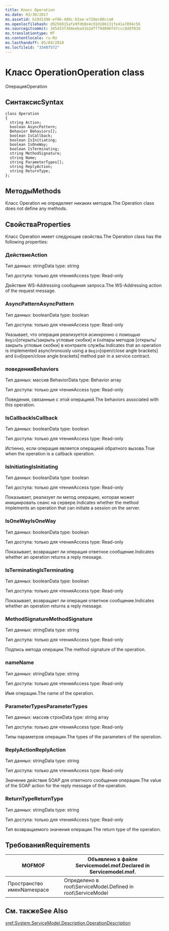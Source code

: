 ```yaml
---
title: Класс Operation
ms.date: 03/30/2017
ms.assetid: b19d1496-ef06-4d0c-b2ae-e728ec00cca0
ms.openlocfilehash: d9256915afe9fdb8e4c91d186131fe41a7094c56
ms.sourcegitcommit: 3d5d33f384eeba41b2dff79d096f47ccc8d8f03d
ms.translationtype: MT
ms.contentlocale: ru-RU
ms.lasthandoff: 05/04/2018
ms.locfileid: "33487572"
---
```

# <a name="operation-class"></a><span data-ttu-id="041e1-102">Класс Operation</span><span class="sxs-lookup"><span data-stu-id="041e1-102">Operation class</span></span>
<span data-ttu-id="041e1-103">Операция</span><span class="sxs-lookup"><span data-stu-id="041e1-103">Operation</span></span>  
  
## <a name="syntax"></a><span data-ttu-id="041e1-104">Синтаксис</span><span class="sxs-lookup"><span data-stu-id="041e1-104">Syntax</span></span>  
  
```  
class Operation  
{  
  string Action;  
  boolean AsyncPattern;  
  Behavior Behaviors[];  
  boolean IsCallback;  
  boolean IsInitiating;  
  boolean IsOneWay;  
  boolean IsTerminating;  
  string MethodSignature;  
  string Name;  
  string ParameterTypes[];  
  string ReplyAction;  
  string ReturnType;  
};  
```  
  
## <a name="methods"></a><span data-ttu-id="041e1-105">Методы</span><span class="sxs-lookup"><span data-stu-id="041e1-105">Methods</span></span>  
 <span data-ttu-id="041e1-106">Класс Operation не определяет никаких методов.</span><span class="sxs-lookup"><span data-stu-id="041e1-106">The Operation class does not define any methods.</span></span>  
  
## <a name="properties"></a><span data-ttu-id="041e1-107">Свойства</span><span class="sxs-lookup"><span data-stu-id="041e1-107">Properties</span></span>  
 <span data-ttu-id="041e1-108">Класс Operation имеет следующие свойства.</span><span class="sxs-lookup"><span data-stu-id="041e1-108">The Operation class has the following properties:</span></span>  
  
### <a name="action"></a><span data-ttu-id="041e1-109">Действие</span><span class="sxs-lookup"><span data-stu-id="041e1-109">Action</span></span>  
 <span data-ttu-id="041e1-110">Тип данных: string</span><span class="sxs-lookup"><span data-stu-id="041e1-110">Data type: string</span></span>  
  
 <span data-ttu-id="041e1-111">Тип доступа: только для чтения</span><span class="sxs-lookup"><span data-stu-id="041e1-111">Access type: Read-only</span></span>  
  
 <span data-ttu-id="041e1-112">Действие WS-Addressing сообщения запроса.</span><span class="sxs-lookup"><span data-stu-id="041e1-112">The WS-Addressing action of the request message.</span></span>  
  
### <a name="asyncpattern"></a><span data-ttu-id="041e1-113">AsyncPattern</span><span class="sxs-lookup"><span data-stu-id="041e1-113">AsyncPattern</span></span>  
 <span data-ttu-id="041e1-114">Тип данных: boolean</span><span class="sxs-lookup"><span data-stu-id="041e1-114">Data type: boolean</span></span>  
  
 <span data-ttu-id="041e1-115">Тип доступа: только для чтения</span><span class="sxs-lookup"><span data-stu-id="041e1-115">Access type: Read-only</span></span>  
  
 <span data-ttu-id="041e1-116">Указывает, что операция реализуется асинхронно с помощью `Begin`[открыть/закрыть угловые скобки] и `End`пары методов [открыть/закрыть угловые скобки] в контракте службы.</span><span class="sxs-lookup"><span data-stu-id="041e1-116">Indicates that an operation is implemented asynchronously using a `Begin`[open/close angle brackets] and `End`[open/close angle brackets] method pair in a service contract.</span></span>  
  
### <a name="behaviors"></a><span data-ttu-id="041e1-117">поведения</span><span class="sxs-lookup"><span data-stu-id="041e1-117">Behaviors</span></span>  
 <span data-ttu-id="041e1-118">Тип данных: массив Behavior</span><span class="sxs-lookup"><span data-stu-id="041e1-118">Data type: Behavior array</span></span>  
  
 <span data-ttu-id="041e1-119">Тип доступа: только для чтения</span><span class="sxs-lookup"><span data-stu-id="041e1-119">Access type: Read-only</span></span>  
  
 <span data-ttu-id="041e1-120">Поведения, связанные с этой операцией.</span><span class="sxs-lookup"><span data-stu-id="041e1-120">The behaviors associated with this operation.</span></span>  
  
### <a name="iscallback"></a><span data-ttu-id="041e1-121">IsCallback</span><span class="sxs-lookup"><span data-stu-id="041e1-121">IsCallback</span></span>  
 <span data-ttu-id="041e1-122">Тип данных: boolean</span><span class="sxs-lookup"><span data-stu-id="041e1-122">Data type: boolean</span></span>  
  
 <span data-ttu-id="041e1-123">Тип доступа: только для чтения</span><span class="sxs-lookup"><span data-stu-id="041e1-123">Access type: Read-only</span></span>  
  
 <span data-ttu-id="041e1-124">Истинно, если операция является операцией обратного вызова.</span><span class="sxs-lookup"><span data-stu-id="041e1-124">True when the operation is a callback operation.</span></span>  
  
### <a name="isinitiating"></a><span data-ttu-id="041e1-125">IsInitiating</span><span class="sxs-lookup"><span data-stu-id="041e1-125">IsInitiating</span></span>  
 <span data-ttu-id="041e1-126">Тип данных: boolean</span><span class="sxs-lookup"><span data-stu-id="041e1-126">Data type: boolean</span></span>  
  
 <span data-ttu-id="041e1-127">Тип доступа: только для чтения</span><span class="sxs-lookup"><span data-stu-id="041e1-127">Access type: Read-only</span></span>  
  
 <span data-ttu-id="041e1-128">Показывает, реализует ли метод операцию, которая может инициировать сеанс на сервере.</span><span class="sxs-lookup"><span data-stu-id="041e1-128">Indicates whether the method implements an operation that can initiate a session on the server.</span></span>  
  
### <a name="isoneway"></a><span data-ttu-id="041e1-129">IsOneWay</span><span class="sxs-lookup"><span data-stu-id="041e1-129">IsOneWay</span></span>  
 <span data-ttu-id="041e1-130">Тип данных: boolean</span><span class="sxs-lookup"><span data-stu-id="041e1-130">Data type: boolean</span></span>  
  
 <span data-ttu-id="041e1-131">Тип доступа: только для чтения</span><span class="sxs-lookup"><span data-stu-id="041e1-131">Access type: Read-only</span></span>  
  
 <span data-ttu-id="041e1-132">Показывает, возвращает ли операция ответное сообщение.</span><span class="sxs-lookup"><span data-stu-id="041e1-132">Indicates whether an operation returns a reply message.</span></span>  
  
### <a name="isterminating"></a><span data-ttu-id="041e1-133">IsTerminating</span><span class="sxs-lookup"><span data-stu-id="041e1-133">IsTerminating</span></span>  
 <span data-ttu-id="041e1-134">Тип данных: boolean</span><span class="sxs-lookup"><span data-stu-id="041e1-134">Data type: boolean</span></span>  
  
 <span data-ttu-id="041e1-135">Тип доступа: только для чтения</span><span class="sxs-lookup"><span data-stu-id="041e1-135">Access type: Read-only</span></span>  
  
 <span data-ttu-id="041e1-136">Показывает, возвращает ли операция ответное сообщение.</span><span class="sxs-lookup"><span data-stu-id="041e1-136">Indicates whether an operation returns a reply message.</span></span>  
  
### <a name="methodsignature"></a><span data-ttu-id="041e1-137">MethodSignature</span><span class="sxs-lookup"><span data-stu-id="041e1-137">MethodSignature</span></span>  
 <span data-ttu-id="041e1-138">Тип данных: string</span><span class="sxs-lookup"><span data-stu-id="041e1-138">Data type: string</span></span>  
  
 <span data-ttu-id="041e1-139">Тип доступа: только для чтения</span><span class="sxs-lookup"><span data-stu-id="041e1-139">Access type: Read-only</span></span>  
  
 <span data-ttu-id="041e1-140">Подпись метода операции.</span><span class="sxs-lookup"><span data-stu-id="041e1-140">The method signature of the operation.</span></span>  
  
### <a name="name"></a><span data-ttu-id="041e1-141">name</span><span class="sxs-lookup"><span data-stu-id="041e1-141">Name</span></span>  
 <span data-ttu-id="041e1-142">Тип данных: string</span><span class="sxs-lookup"><span data-stu-id="041e1-142">Data type: string</span></span>  
  
 <span data-ttu-id="041e1-143">Тип доступа: только для чтения</span><span class="sxs-lookup"><span data-stu-id="041e1-143">Access type: Read-only</span></span>  
  
 <span data-ttu-id="041e1-144">Имя операции.</span><span class="sxs-lookup"><span data-stu-id="041e1-144">The name of the operation.</span></span>  
  
### <a name="parametertypes"></a><span data-ttu-id="041e1-145">ParameterTypes</span><span class="sxs-lookup"><span data-stu-id="041e1-145">ParameterTypes</span></span>  
 <span data-ttu-id="041e1-146">Тип данных: массив строк</span><span class="sxs-lookup"><span data-stu-id="041e1-146">Data type: string array</span></span>  
  
 <span data-ttu-id="041e1-147">Тип доступа: только для чтения</span><span class="sxs-lookup"><span data-stu-id="041e1-147">Access type: Read-only</span></span>  
  
 <span data-ttu-id="041e1-148">Типы параметров операции.</span><span class="sxs-lookup"><span data-stu-id="041e1-148">The types of the parameters of the operation.</span></span>  
  
### <a name="replyaction"></a><span data-ttu-id="041e1-149">ReplyAction</span><span class="sxs-lookup"><span data-stu-id="041e1-149">ReplyAction</span></span>  
 <span data-ttu-id="041e1-150">Тип данных: string</span><span class="sxs-lookup"><span data-stu-id="041e1-150">Data type: string</span></span>  
  
 <span data-ttu-id="041e1-151">Тип доступа: только для чтения</span><span class="sxs-lookup"><span data-stu-id="041e1-151">Access type: Read-only</span></span>  
  
 <span data-ttu-id="041e1-152">Значение действия SOAP для ответного сообщения операции.</span><span class="sxs-lookup"><span data-stu-id="041e1-152">The value of the SOAP action for the reply message of the operation.</span></span>  
  
### <a name="returntype"></a><span data-ttu-id="041e1-153">ReturnType</span><span class="sxs-lookup"><span data-stu-id="041e1-153">ReturnType</span></span>  
 <span data-ttu-id="041e1-154">Тип данных: string</span><span class="sxs-lookup"><span data-stu-id="041e1-154">Data type: string</span></span>  
  
 <span data-ttu-id="041e1-155">Тип доступа: только для чтения</span><span class="sxs-lookup"><span data-stu-id="041e1-155">Access type: Read-only</span></span>  
  
 <span data-ttu-id="041e1-156">Тип возвращаемого значения операции.</span><span class="sxs-lookup"><span data-stu-id="041e1-156">The return type of the operation.</span></span>  
  
## <a name="requirements"></a><span data-ttu-id="041e1-157">Требования</span><span class="sxs-lookup"><span data-stu-id="041e1-157">Requirements</span></span>  
  
|<span data-ttu-id="041e1-158">MOF</span><span class="sxs-lookup"><span data-stu-id="041e1-158">MOF</span></span>|<span data-ttu-id="041e1-159">Объявлено в файле Servicemodel.mof.</span><span class="sxs-lookup"><span data-stu-id="041e1-159">Declared in Servicemodel.mof.</span></span>|  
|---------|-----------------------------------|  
|<span data-ttu-id="041e1-160">Пространство имен</span><span class="sxs-lookup"><span data-stu-id="041e1-160">Namespace</span></span>|<span data-ttu-id="041e1-161">Определено в root\ServiceModel.</span><span class="sxs-lookup"><span data-stu-id="041e1-161">Defined in root\ServiceModel</span></span>|  
  
## <a name="see-also"></a><span data-ttu-id="041e1-162">См. также</span><span class="sxs-lookup"><span data-stu-id="041e1-162">See Also</span></span>  
 <xref:System.ServiceModel.Description.OperationDescription>
